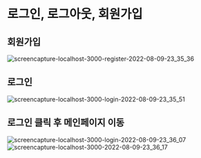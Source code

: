 # 로그인, 로그아웃, 회원가입

## 회원가입
![screencapture-localhost-3000-register-2022-08-09-23_35_36](https://user-images.githubusercontent.com/89058117/183677333-9b0d3905-4a18-4c87-84fe-303c1999bdfd.png)

## 로그인
![screencapture-localhost-3000-login-2022-08-09-23_35_51](https://user-images.githubusercontent.com/89058117/183677342-aac76ff2-83d0-49e1-9759-9bdee48227a8.png)

## 로그인 클릭 후 메인페이지 이동
![screencapture-localhost-3000-login-2022-08-09-23_36_07](https://user-images.githubusercontent.com/89058117/183677431-a6be28aa-b793-4de2-ab38-313306fa03f5.png)
![screencapture-localhost-3000-2022-08-09-23_36_17](https://user-images.githubusercontent.com/89058117/183677443-3c78133a-8509-4a89-ab2c-4629048a1f95.png)
